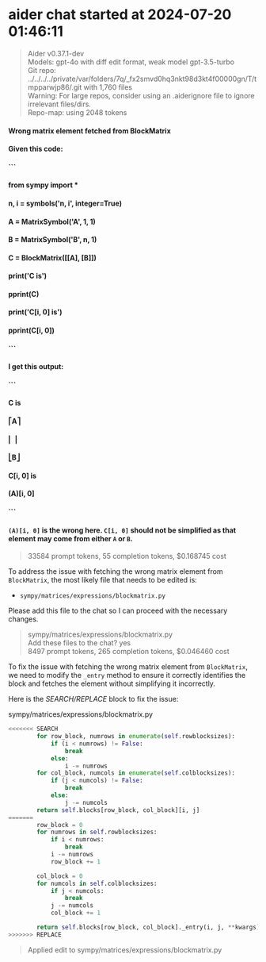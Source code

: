 
# aider chat started at 2024-07-20 01:46:11

> Aider v0.37.1-dev  
> Models: gpt-4o with diff edit format, weak model gpt-3.5-turbo  
> Git repo: ../../../../private/var/folders/7q/_fx2smvd0hq3nkt98d3kt4f00000gn/T/tmpparwjp86/.git with 1,760 files  
> Warning: For large repos, consider using an .aiderignore file to ignore irrelevant files/dirs.  
> Repo-map: using 2048 tokens  

#### Wrong matrix element fetched from BlockMatrix  
#### Given this code:  
#### ```  
#### from sympy import *  
#### n, i = symbols('n, i', integer=True)  
#### A = MatrixSymbol('A', 1, 1)  
#### B = MatrixSymbol('B', n, 1)  
#### C = BlockMatrix([[A], [B]])  
#### print('C is')  
#### pprint(C)  
#### print('C[i, 0] is')  
#### pprint(C[i, 0])  
#### ```  
#### I get this output:  
#### ```  
#### C is  
#### ⎡A⎤  
#### ⎢ ⎥  
#### ⎣B⎦  
#### C[i, 0] is  
#### (A)[i, 0]  
#### ```  
#### `(A)[i, 0]` is the wrong here. `C[i, 0]` should not be simplified as that element may come from either `A` or `B`.  
> 33584 prompt tokens, 55 completion tokens, $0.168745 cost  

To address the issue with fetching the wrong matrix element from `BlockMatrix`, the most likely file that needs to be edited is:

- `sympy/matrices/expressions/blockmatrix.py`

Please add this file to the chat so I can proceed with the necessary changes.

> sympy/matrices/expressions/blockmatrix.py  
> Add these files to the chat? yes  
> 8497 prompt tokens, 265 completion tokens, $0.046460 cost  

To fix the issue with fetching the wrong matrix element from `BlockMatrix`, we need to modify the `_entry` method to ensure it correctly identifies the block and fetches the element without simplifying it incorrectly.

Here is the *SEARCH/REPLACE* block to fix the issue:

sympy/matrices/expressions/blockmatrix.py
```python
<<<<<<< SEARCH
        for row_block, numrows in enumerate(self.rowblocksizes):
            if (i < numrows) != False:
                break
            else:
                i -= numrows
        for col_block, numcols in enumerate(self.colblocksizes):
            if (j < numcols) != False:
                break
            else:
                j -= numcols
        return self.blocks[row_block, col_block][i, j]
=======
        row_block = 0
        for numrows in self.rowblocksizes:
            if i < numrows:
                break
            i -= numrows
            row_block += 1

        col_block = 0
        for numcols in self.colblocksizes:
            if j < numcols:
                break
            j -= numcols
            col_block += 1

        return self.blocks[row_block, col_block]._entry(i, j, **kwargs)
>>>>>>> REPLACE
```

> Applied edit to sympy/matrices/expressions/blockmatrix.py  
